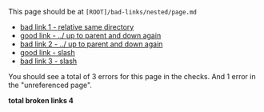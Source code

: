This page should be at `[ROOT]/bad-links/nested/page.md`

- [bad link 1 - relative same directory](bad-link-1.md)
- [good link - ../ up to parent and down again](../nested/page.md)
- [bad link 2 - ../ up to parent and down again](../nested/bad-link-2.md)
- [good link - slash](/bad-links/nested/page.md)
- [bad link 3 - slash](/bad-links/nested/bad-link-3.md)

You should see a total of 3 errors for this page in the checks.
And 1 error in the "unreferenced page".

**total broken links 4**
